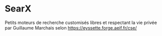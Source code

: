 # SearX
Petits moteurs de recherche customisés libres et respectant la vie privée par Guillaume Marchais selon https://eyssette.forge.aeif.fr/cse/
